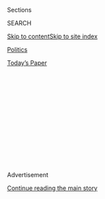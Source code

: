 <div id="app">

<div>

<div>

<div>

<div class="NYTAppHideMasthead css-1q2w90k e1suatyy0">

<div class="section css-ui9rw0 e1suatyy2">

<div class="css-eph4ug er09x8g0">

<div class="css-6n7j50">

</div>

<span class="css-1dv1kvn">Sections</span>

<div class="css-10488qs">

<span class="css-1dv1kvn">SEARCH</span>

</div>

[Skip to content](#site-content)[Skip to site
index](#site-index)

</div>

<div id="masthead-section-label" class="css-1wr3we4 eaxe0e00">

[Politics](https://www.nytimes3xbfgragh.onion/section/politics)

</div>

<div class="css-10698na e1huz5gh0">

</div>

</div>

<div id="masthead-bar-one" class="section hasLinks css-15hmgas e1csuq9d3">

<div class="css-uqyvli e1csuq9d0">

</div>

<div class="css-1uqjmks e1csuq9d1">

</div>

<div class="css-9e9ivx">

[](https://myaccount.nytimes3xbfgragh.onion/auth/login?response_type=cookie&client_id=vi)

</div>

<div class="css-1bvtpon e1csuq9d2">

[Today’s
Paper](https://www.nytimes3xbfgragh.onion/section/todayspaper)

</div>

</div>

</div>

</div>

<div data-aria-hidden="false">

<div id="site-content" data-role="main">

<div>

<div class="css-1aor85t" style="opacity:0.000000001;z-index:-1;visibility:hidden">

<div class="css-1hqnpie">

<div class="css-epjblv">

<span class="css-17xtcya">[Politics](/section/politics)</span><span class="css-x15j1o">|</span><span class="css-fwqvlz">Veterans
Fortify the Ranks of Militias Aligned With Trump’s
Views</span>

</div>

<div class="css-k008qs">

<div class="css-1iwv8en">

<span class="css-18z7m18"></span>

<div>

</div>

</div>

<span class="css-1n6z4y">https://nyti.ms/32kcjP2</span>

<div class="css-1705lsu">

<div class="css-4xjgmj">

<div class="css-4skfbu" data-role="toolbar" data-aria-label="Social Media Share buttons, Save button, and Comments Panel with current comment count" data-testid="share-tools">

  - 
  - 
  - 
  - 
    
    <div class="css-6n7j50">
    
    </div>

  - 

</div>

</div>

</div>

</div>

</div>

</div>

<div class="css-13pd83m">

</div>

<div id="top-wrapper" class="css-1sy8kpn">

<div id="top-slug" class="css-l9onyx">

Advertisement

</div>

[Continue reading the main
story](#after-top)

<div class="ad top-wrapper" style="text-align:center;height:100%;display:block;min-height:250px">

<div id="top" class="place-ad" data-position="top" data-size-key="top">

</div>

</div>

<div id="after-top">

</div>

</div>

<div>

<div id="sponsor-wrapper" class="css-1hyfx7x">

<div id="sponsor-slug" class="css-19vbshk">

Supported by

</div>

[Continue reading the main
story](#after-sponsor)

<div id="sponsor" class="ad sponsor-wrapper" style="text-align:center;height:100%;display:block">

</div>

<div id="after-sponsor">

</div>

</div>

<div class="css-186x18t">

</div>

<div class="css-1vkm6nb ehdk2mb0">

# Veterans Fortify the Ranks of Militias Aligned With Trump’s Views

</div>

The vast majority of veterans do not join militias, but some
fast-growing militias have many veterans among their ranks.

<div class="css-79elbk" data-testid="photoviewer-wrapper">

<div class="css-z3e15g" data-testid="photoviewer-wrapper-hidden">

</div>

<div class="css-1a48zt4 ehw59r15" data-testid="photoviewer-children">

![<span class="css-16f3y1r e13ogyst0" data-aria-hidden="true">A
well-known group, the Three Percenters, focuses on anti-immigrant
activities and targets leftists like members of antifa.
</span><span class="css-cnj6d5 e1z0qqy90" itemprop="copyrightHolder"><span class="css-1ly73wi e1tej78p0">Credit...</span><span><span>Bryan
Woolston/Reuters</span></span></span>](https://static01.graylady3jvrrxbe.onion/images/2020/09/10/us/politics/10dc-unrest-militias1/merlin_174937320_6efcc5d5-cb90-4396-a481-cc280e95bc97-articleLarge.jpg?quality=75&auto=webp&disable=upscale)

</div>

</div>

<div class="css-18e8msd">

<div class="css-vp77d3 epjyd6m0">

<div class="css-1baulvz">

By [<span class="css-1baulvz last-byline" itemprop="name">Jennifer
Steinhauer</span>](https://www.nytimes3xbfgragh.onion/by/jennifer-steinhauer)

</div>

</div>

  - 
    
    <div class="css-ld3wwf e16638kd2">
    
    Sept. 11,
    2020
    
    </div>

  - 
    
    <div class="css-4xjgmj">
    
    <div class="css-d8bdto" data-role="toolbar" data-aria-label="Social Media Share buttons, Save button, and Comments Panel with current comment count" data-testid="share-tools">
    
      - 
      - 
      - 
      - 
        
        <div class="css-6n7j50">
        
        </div>
    
      - 
    
    </div>
    
    </div>

</div>

</div>

<div class="section meteredContent css-1r7ky0e" name="articleBody" itemprop="articleBody">

<div class="css-1fanzo5 StoryBodyCompanionColumn">

<div class="css-53u6y8">

WASHINGTON — Emboldened by President Trump’s campaign platform of law
and order, militia groups have bolstered their strength before Election
Day by attracting military veterans who bring weapons and tactical
skills viewed as important to the organizations.

The role of veterans in the newly proliferating militia groups — which
sometimes are steeped in racism and other times steeped simply in
antigovernment zealotry — has increased over the last decade, said a
dozen experts on law enforcement, domestic terrorism and extremist
groups.

Although only a small fraction of the nation’s 20 million veterans joins
militia groups, experts in domestic terrorism and law enforcement
analysts estimate that veterans and active-duty members of the military
may now make up at least 25 percent of militia rosters. These experts
estimate that there are some 15,000 to 20,000 active militia members in
around 300 groups.

But gauging the size of these groups is difficult and imprecise, because
much of their membership is limited to online participation. The
estimates are based on samplings of militia member data gleaned from
social media profiles, blogs, online forums, militia publications,
interviews, assessments from watchdog groups and news reports.

</div>

</div>

<div class="css-1fanzo5 StoryBodyCompanionColumn">

<div class="css-53u6y8">

At least four recently formed violent organizations were founded by
military veterans, and many high-profile episodes stemming from militia
groups — [the killing of a federal security officer in
May](https://www.nytimes3xbfgragh.onion/2020/06/16/us/steven-carrillo-air-force-boogaloo.html)
in Oakland, Calif., [a thwarted
plan](https://apnews.com/6223153093f08fa910c4ab445771b773) to incite
violence at a recent demonstration in Las Vegas and [the violence during
a 2017
protest](https://www.propublica.org/article/atomwaffen-division-hate-group-active-duty-military)
in Charlottesville, Va. — involved veterans.

Underscoring how the threat of violent domestic groups is rising with
limited official oversight, the top leaders of the Department of
Homeland Security directed agency analysts to play down threats from
white supremacist groups, according to [a whistle-blower
complaint](https://int.graylady3jvrrxbe.onion/data/documenttools/homeland-security-whistleblower/0819ec9ee29306a5/full.pdf)
released on Wednesday.

While militias and other paramilitary groups have been historically
hostile toward the federal government regardless of the party in power,
many have turned their animus in recent months toward Black Lives Matter
activists as well as local leaders who enforced restrictions to combat
the coronavirus. A notable example was in Michigan, where [protesters,
some armed, stormed the
statehouse](https://www.theguardian.com/world/2020/apr/17/far-right-coronavirus-protests-restrictions)
this spring in opposition to pandemic rules. Some have begun adopting
the language Mr. Trump uses to preemptively cast doubt on the outcome of
an election.

Militias have historically risen after periods of war, said Kathleen
Belew, an assistant professor of history at the University of Chicago
and author of “Bring the War Home: The White Power Movement and
Paramilitary America.”

“We have seen veterans and active-duty members being recruited because
they have operational skills that are useful,” Ms. Belew said. She
described the estimates of how many veterans had been drawn to the
movement as “deeply concerning.”

</div>

</div>

<div class="css-1fanzo5 StoryBodyCompanionColumn">

<div class="css-53u6y8">

It is an issue that federal agencies have largely avoided. “The V.A. has
no authority to enact or enforce policies regarding veterans’
memberships in any organizations,” said Christina Noel, a spokeswoman
for the Department of Veterans Affairs.

One of the larger groups, [the Oath
Keepers](https://www.adl.org/resources/profiles/the-oath-keepers), makes
recruiting veterans and law enforcement officers central to its mission.

“As a country we have spent so long at war overseas that a small
percentage of veterans, but a percentage nonetheless, has warmed them to
the idea that the way to deal with political conflict is to engage in
armed struggle,” said Devin Burghart, the executive director of the
Institute for Research and Education on Human Rights, a Seattle-based
research center on far-right groups. “This is a dangerous indicator of
where things may go.”

</div>

</div>

<div class="css-79elbk" data-testid="photoviewer-wrapper">

<div class="css-z3e15g" data-testid="photoviewer-wrapper-hidden">

</div>

<div class="css-1a48zt4 ehw59r15" data-testid="photoviewer-children">

![<span class="css-16f3y1r e13ogyst0" data-aria-hidden="true">Various
right-wing groups, including the Oath Keepers, at Gettysburg National
Park in 2017. The Oath Keepers militia makes recruiting veterans and law
enforcement officers central to its
mission.</span><span class="css-cnj6d5 e1z0qqy90" itemprop="copyrightHolder"><span class="css-1ly73wi e1tej78p0">Credit...</span><span>Andrew
Lichtenstein/Corbis, via Getty
Images</span></span>](https://static01.graylady3jvrrxbe.onion/images/2020/09/10/us/politics/10dc-unrest-militias/10dc-unrest-militias-articleLarge.jpg?quality=75&auto=webp&disable=upscale)

</div>

</div>

<div class="css-1fanzo5 StoryBodyCompanionColumn">

<div class="css-53u6y8">

From the years after the Vietnam War to the mid-1990s, a small flurry of
militia groups cropped up around the United States.

[Frazier Glenn
Miller](https://www.splcenter.org/fighting-hate/extremist-files/individual/frazier-glenn-miller),
a former Army master sergeant who served two tours in Vietnam, created
the White Patriot Party in the 1980s. Decades later, he was sentenced to
death for killing three people outside a Jewish community center in
Overland Park, Kan. In 1995, [Timothy J.
McVeigh](https://www.biography.com/crime-figure/timothy-mcveigh), a
former Army soldier who belonged to a right-wing survivalist group based
in Michigan, blew up a federal building in Oklahoma City, killing 168
people, including 19 children. Mr. McVeigh promoted the works of
[William
Pierce](https://www.nytimes3xbfgragh.onion/2002/07/24/us/william-pierce-69-neo-nazi-leader-dies.html),
who ran a white supremacist group that [once posted a recruiting
notice](https://www.nytimes3xbfgragh.onion/1995/12/21/us/for-most-gi-s-only-few-hints-of-hate-groups.html)
on a billboard outside Fort Bragg, N.C.

But beginning in 2009, antagonism toward the presidency of Barack Obama,
combined with a new crop of post-Sept. 11 veterans, fueled exponential
growth in militia groups.

</div>

</div>

<div class="css-1fanzo5 StoryBodyCompanionColumn">

<div class="css-53u6y8">

While the military strictly forbids its active-duty personnel from
participating in hate groups, it is silent on militias and the role of
veterans who have left service.

“Veterans are often looked at for their paramilitary skills, their
ability to survive in the field as well as leadership skills,” said
Daryl Johnson, a former senior terrorism analyst at the Department of
Homeland Security. “They are proficient with weapons, which they often
own.”

While many veterans who are deployed overseas return filled with
gratitude to be back in the United States, others return with very
different views, informed by their work in countries whose political
systems they despise and fearful that such ideologies could infiltrate
their own country.

“You see overseas how things can go wrong,” Mr. Johnson said. Fear of
communism, Islamic law and Marxism permeate some veterans’ thinking.
“They take experiences they have had overseas and transport them to
the homeland and think there are all these threats,” he said.

In 2009, the Department of Homeland Security released an [intelligence
assessment](https://fas.org/irp/eprint/rightwing.pdf) warning that
returning veterans who faced trouble reintegrating could “lead to the
potential emergence of terrorist groups or lone wolf extremists capable
of carrying out violent attacks.”

The report led to such an outcry from conservatives and one prominent
veterans organization that the department [deep-sixed
it](https://thecaucus.blogs.nytimes3xbfgragh.onion/2009/04/16/extremist-report-draws-criticism-prompts-apology/).
“We used the term ‘disgruntled’ so that terminology was insensitive,”
said Mr. Johnson, who helped prepare the report. “We were trying to show
they were susceptible to recruitment because of skills they learned.
That is a glaring truth no matter who is offended.”

That same year, the F.B.I. did its [own
investigation](https://www.wsj.com/articles/SB123992665198727459) of
extremist groups with a focus on veterans from Iraq and Afghanistan.

</div>

</div>

<div class="css-1fanzo5 StoryBodyCompanionColumn">

<div class="css-53u6y8">

The Obama years were a growth period for these groups, many of them
loosely tied to the Tea Party movement. Most notable was the Oath
Keepers, formed in 2009 with a core notion that its members should
continue to honor the oaths they took in the military and law
enforcement agencies to defend the country, via their efforts in a
militia.

Stewart Rhodes, a former Army paratrooper who served as a staff member
for Ron Paul, then a Republican representative of Texas, “formed the
group to encourage current and former military and law enforcement
members to honor their oath against tyranny,” said Sam Jackson, an
assistant professor at the University at Albany who has written a book
on the group. “But the focus of threats has changed to be antifa and
Black Lives Matter and others on the
left.”

</div>

</div>

<div class="css-79elbk" data-testid="photoviewer-wrapper">

<div class="css-z3e15g" data-testid="photoviewer-wrapper-hidden">

</div>

<div class="css-1a48zt4 ehw59r15" data-testid="photoviewer-children">

<div class="css-1xdhyk6 erfvjey0">

<span class="css-1ly73wi e1tej78p0">Image</span>

<div class="css-zjzyr8">

<div data-testid="lazyimage-container" style="height:257.77777777777777px">

</div>

</div>

</div>

<span class="css-16f3y1r e13ogyst0" data-aria-hidden="true">Clashes
during the Unite the Right rally in Charlottesville in
2017.</span><span class="css-cnj6d5 e1z0qqy90" itemprop="copyrightHolder"><span class="css-1ly73wi e1tej78p0">Credit...</span><span>Edu
Bayer for The New York Times</span></span>

</div>

</div>

<div class="css-1fanzo5 StoryBodyCompanionColumn">

<div class="css-53u6y8">

The movement has accelerated during Mr. Trump’s time in office. In 2015,
Brandon Russell, a member of the Florida Army National Guard, formed the
Atomwaffen Division, a neo-Nazi group. One of its members, [Vasillios
Pistolis](https://www.marinecorpstimes.com/news/your-marine-corps/2019/09/04/the-neo-nazi-boot-inside-one-marines-descent-into-extremism/),
a private at the time, participated in the “Unite the Right” rally in
Charlottesville, bragging on social media about injuring people. (He was
[later kicked
out](https://www.marinecorpstimes.com/news/your-marine-corps/2019/09/04/the-neo-nazi-boot-inside-one-marines-descent-into-extremism/)
of the Marines.)

After that rally in 2017, Joffre Cross III, a former private in the 82nd
Airborne Division at Fort Bragg and a member of the newly formed Patriot
Front, was charged with multiple weapons felonies.

[The “boogaloo”
movement](https://www.theatlantic.com/technology/archive/2020/07/american-boogaloo-meme-or-terrorist-movement/613843/),
a loose network of right-leaning, antigovernment groups that seeks to
bring about a second civil war to overthrow the government, has been
around since 2012, when it was largely an online movement.

In June, Daniel Austin Dunn, a former Marine, [was indicted in
Texas](https://int.graylady3jvrrxbe.onion/data/documenttools/dunn-indictment/a97279ae6811af57/full.pdf)
for making violent threats toward police officers on Facebook and
Twitter posts, in which he associated himself with boogaloos. The
authorities found a cache of weapons at his house. This year, [the
F.B.I. arrested an Army reservist and two
veterans](https://www.militarytimes.com/news/your-military/2020/06/04/army-reservist-navy-and-air-force-vets-plotted-to-terrorize-vegas-protests-prosecutors-charge/)
with ties to the movement for planning to incite violence at a Las Vegas
protest. An [active-duty
airman](https://www.airforcetimes.com/news/your-air-force/2020/06/16/air-force-sergeant-charged-in-killing-of-federal-officer-in-california/)
affiliated with the group was also charged with killing a federal
officer in Oakland.

</div>

</div>

<div class="css-1fanzo5 StoryBodyCompanionColumn">

<div class="css-53u6y8">

A small number of veterans have joined ranks with left-leaning groups or
groups not associated with the political right. A sniper who shot a
dozen Dallas police officers in 2016, [killing
five,](https://www.nbcnews.com/storyline/dallas-police-ambush/dallas-shooter-micah-xavier-johnson-was-army-veteran-n606101)
was an Army veteran.

The man law enforcement officials believe shot and killed a right-wing
activist in Portland, Ore., last month was an antifa supporter and a
veteran; he was killed[last
week](https://www.nytimes3xbfgragh.onion/2020/09/03/us/michael-reinoehl-arrest-portland-shooting.html)by
the police. But veterans with far-left views are small in number and
tend to act outside any organized force — the antifa movement, for
example, lacks the structure and leadership of a militia — according to
experts in the field.

Many groups have proclaimed themselves as enforcers of Trump
administration policies, and more recently, as protectors of businesses
in cities with protests, often antagonizing those protesters. The
confrontations with protesters have also dovetailed with actions to
protest [coronavirus containment
measures](https://www.nytimes3xbfgragh.onion/2020/05/03/us/coronavirus-extremists.html),
often with a side of conspiracy theories to generate new member
interest.

</div>

</div>

<div class="css-79elbk" data-testid="photoviewer-wrapper">

<div class="css-z3e15g" data-testid="photoviewer-wrapper-hidden">

</div>

<div class="css-1a48zt4 ehw59r15" data-testid="photoviewer-children">

<div class="css-1xdhyk6 erfvjey0">

<span class="css-1ly73wi e1tej78p0">Image</span>

<div class="css-zjzyr8">

<div data-testid="lazyimage-container" style="height:257.77777777777777px">

</div>

</div>

</div>

<span class="css-16f3y1r e13ogyst0" data-aria-hidden="true">A member of
the Three Percenters during a militia training exercise near Jackson,
Ga., in
2016.</span><span class="css-cnj6d5 e1z0qqy90" itemprop="copyrightHolder"><span class="css-1ly73wi e1tej78p0">Credit...</span><span>Kevin
D. Liles for The New York Times</span></span>

</div>

</div>

<div class="css-1fanzo5 StoryBodyCompanionColumn">

<div class="css-53u6y8">

A well-known group, the [Three
Percenters](https://www.adl.org/resources/backgrounders/three-percenters),
focuses on anti-immigrant activities and targets leftists like members
of antifa. A leader of a chapter in Georgia, [Chris
Hill](https://www.nytimes3xbfgragh.onion/2016/11/05/us/a-militia-gets-battle-ready-for-a-gun-grabbing-clinton-presidency.html),
is a Marine veteran who leads regular field training exercises.

The United Constitutional Patriots, a militia that patrols the
southwestern border with Mexican, [has also attracted
veterans](https://www.nytimes3xbfgragh.onion/2019/04/23/us/new-mexico-militia-border.html).

“The militia movement traditionally hated the federal government,” said
Heidi Beirich, a co-founder of the Global Project Against Hate and
Extremism. “This has completely changed with Trump.”

</div>

</div>

<div class="css-1fanzo5 StoryBodyCompanionColumn">

<div class="css-53u6y8">

As they have inserted themselves in cities with large protests, the
groups have found themselves sometimes welcomed by local law
enforcement. “We have militia groups that are inserting themselves into
cities to, from their perspective, to fill a vacuum of law enforcement,”
said Seth G. Jones, a senior adviser at the Center for Strategic and
International Studies. “But they are doing things outside of the law to
take law and order into their own hands.”

Mike Martinez, the police chief of Arroyo Grande, Calif., said the
militias were a concern. “Many militias have their own ideology,” he
said. “Some are not pro-law enforcement, so it is always important for
us to be aware.”

The end of the Trump era would not spell the end to militias, the
experts agreed. “In the immediate aftermath of an election, I don’t see
this ebbing,” Mr. Jones said. “In fact my concern is there will be a
range of organizations that don’t support the legitimacy of a Biden
president and that administration will have to think about how to disarm
militias. That will be a dangerous situation.”

Seamus Hughes contributed reporting

</div>

</div>

<div>

</div>

</div>

<div>

</div>

<div>

</div>

<div>

</div>

<div>

<div id="bottom-wrapper" class="css-1ede5it">

<div id="bottom-slug" class="css-l9onyx">

Advertisement

</div>

[Continue reading the main
story](#after-bottom)

<div id="bottom" class="ad bottom-wrapper" style="text-align:center;height:100%;display:block;min-height:90px">

</div>

<div id="after-bottom">

</div>

</div>

</div>

</div>

</div>

## Site Index

<div>

</div>

## Site Information Navigation

  - [© <span>2020</span> <span>The New York Times
    Company</span>](https://help.nytimes3xbfgragh.onion/hc/en-us/articles/115014792127-Copyright-notice)

<!-- end list -->

  - [NYTCo](https://www.nytco.com/)
  - [Contact
    Us](https://help.nytimes3xbfgragh.onion/hc/en-us/articles/115015385887-Contact-Us)
  - [Work with us](https://www.nytco.com/careers/)
  - [Advertise](https://nytmediakit.com/)
  - [T Brand Studio](http://www.tbrandstudio.com/)
  - [Your Ad
    Choices](https://www.nytimes3xbfgragh.onion/privacy/cookie-policy#how-do-i-manage-trackers)
  - [Privacy](https://www.nytimes3xbfgragh.onion/privacy)
  - [Terms of
    Service](https://help.nytimes3xbfgragh.onion/hc/en-us/articles/115014893428-Terms-of-service)
  - [Terms of
    Sale](https://help.nytimes3xbfgragh.onion/hc/en-us/articles/115014893968-Terms-of-sale)
  - [Site
    Map](https://spiderbites.nytimes3xbfgragh.onion)
  - [Help](https://help.nytimes3xbfgragh.onion/hc/en-us)
  - [Subscriptions](https://www.nytimes3xbfgragh.onion/subscription?campaignId=37WXW)

</div>

</div>

</div>

</div>

